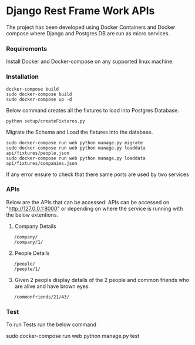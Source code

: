 # Django Rest Frame Work APIs

The project has been developed using Docker Containers and Docker compose where Django and Postgres DB are run as micro services.

### Requirements

Install Docker and Docker-compose on any supported linux machine.

### Installation

```
docker-compose build
sudo docker-compose build
sudo docker-compose up -d
```

Below command creates all the fixtures to load into Postgres Database.

```
python setup/createFixtures.py
```

Migrate the Schema and Load the fixtures into the database.

```
sudo docker-compose run web python manage.py migrate
sudo docker-compose run web python manage.py loaddata api/fixtures/people.json
sudo docker-compose run web python manage.py loaddata api/fixtures/companies.json
```

If any error ensure to check that there same ports are used by two services

### APIs

Below are the APIs that can be accessed:
APIs can be accessed on "http://127.0.0.1:8000" or depending on where the service is running with the below extentions.

1. Company Details

```
   /company/
   /company/1/
```

2. People Details

```
   /people/
   /people/1/
```

3. Given 2 people display details of the 2 people and common friends who are alive and have brown eyes.

```
   /commonfriends/21/43/
```

### Test

To run Tests run the below command

sudo docker-compose run web python manage.py test
